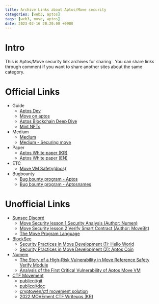 ```yaml
---
title: Archive Links about Aptos/Move security
categories: [web3, aptos]
tags: [web3, move, aptos]
date: 2023-02-16 20:20:00 +0900
---
```

# Intro
This is Aptos/Move security link archives for sharing . You can share links through comment if you want to share another sites about the same category.<br>

# Official Links
- Guide
  - [Aptos Dev](https://aptos.dev/)
  - [Move on aptos](https://aptos.dev/guides/move-guides/move-on-aptos)
  - [Aptos Blockchain Deep Dive](https://aptos.dev/guides/basics-life-of-txn)
  - [Mint NFTs](https://aptos.dev/guides/move-guides/mint-nft-cli/)
- Medium
   - [Medium](https://medium.com/aptoslabs)
   - [Medium - Securing move](https://medium.com/aptoslabs/securing-move-f81099f5e08c)
- Paper
   - [Aptos White paper (KR)](https://aptos.dev/assets/files/whitepaper-korean-67e84101467803b96c4f481a1161ec45.pdf)
   - [Aptos White paper (EN)](https://aptos.dev/aptos-white-paper/aptos-white-paper-index)
- ETC
  - [Move VM Safety(docs)](https://docs.google.com/spreadsheets/u/0/d/1B0vRkM-UtZ2hICru6jwW08XmJUiP8-YuD1Z8HxVkfs4/htmlview)
- Bugbounty
  - [Bug bounty program - Aptos](https://github.com/aptos-labs/aptos-core/blob/main/SECURITY.md)
  - [Bug bounty program - Aptosnames](https://github.com/aptos-labs/aptos-names-contracts/blob/main/SECURITY.md)
   
# Unofficial Links
- [Sunsec Discord](https://t.co/RdCjzfw3E4)
  - [Move Security lesson 1 Security Analysis (Author: Numen)](https://defihacklabs.substack.com/p/move-security-lesson-1-security-analysis)
  - [Move Security lesson 2 Verify Smart Contract (Author: MoveBit)](https://defihacklabs.substack.com/p/move-security-lesson-2-verify-smart)
  - [The Move Program Language](https://docs.google.com/presentation/d/1Tb2iZD0xrQSlwXIJNL1djNYc0_p0szfB2STgURgHgls/mobilepresent?slide=id.g1b5d9d8abfa_0_281)
- [BlockSec](https://blocksecteam.medium.com/)
  - [Security Practices in Move Development (1): Hello World](https://blocksecteam.medium.com/security-practices-in-move-development-1-hello-world-42d0e44f3725)
  - [Security Practices in Move Development (2): Aptos Coin](https://blocksecteam.medium.com/security-practices-in-move-development-2-aptos-coin-abe7ab7509fb)
- [Numem](https://medium.com/@numencyberlabs)
  - [The Story of a High-Risk Vulnerability in Move Reference Safety Verify Module](https://medium.com/numen-cyber-labs/the-story-of-a-high-vulnerability-in-move-reference-safety-verify-module-2340f3d8c642)
  - [Analysis of the First Critical Vulnerability of Aptos Move VM](https://medium.com/numen-cyber-labs/analysis-of-the-first-critical-0-day-vulnerability-of-aptos-move-vm-8c1fd6c2b98e)
- [CTF Movement](https://ctfmovement.movebit.xyz)
  - [publicqi/git](https://github.com/publicqi/ctf_movement_writeup)
  - [publicqi/doc](https://publicki.top/zh-cn/posts/aptosctf/)
  - [cryptowen/ctf movement solution](https://gist.github.com/cryptowen/de38b9b1cc1915c1f3f21e652944296b)
  - [2022 MOVEment CTF Writeups (KR)](https://blackcon.github.io/posts/MOVEmentCTF-writeups-checkin/)

